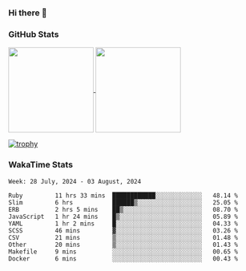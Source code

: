 ### Hi there 👋

### GitHub Stats

<a href="https://github.com/anuraghazra/github-readme-stats">
  <img align="center" height="170px" src="https://github-readme-stats.vercel.app/api/top-langs/?username=tksfjt1024&layout=compact&count_private=true&show_icons=true&show_icons=true&theme=graywhite" />
</a>
<a href="https://github.com/anuraghazra/github-readme-stats">
  <img align="center" height="170px" src="https://github-readme-stats.vercel.app/api?username=tksfjt1024&count_private=true&show_icons=true&show_icons=true&theme=graywhite" />
</a>

[![trophy](https://github-profile-trophy.vercel.app/?username=tksfjt1024)](https://github.com/ryo-ma/github-profile-trophy)

### WakaTime Stats

<!--START_SECTION:waka-->
```text
Week: 28 July, 2024 - 03 August, 2024

Ruby         11 hrs 33 mins  ████████████░░░░░░░░░░░░░   48.14 % 
Slim         6 hrs           ██████▒░░░░░░░░░░░░░░░░░░   25.05 % 
ERB          2 hrs 5 mins    ██▒░░░░░░░░░░░░░░░░░░░░░░   08.70 % 
JavaScript   1 hr 24 mins    █▒░░░░░░░░░░░░░░░░░░░░░░░   05.89 % 
YAML         1 hr 2 mins     █░░░░░░░░░░░░░░░░░░░░░░░░   04.33 % 
SCSS         46 mins         ▓░░░░░░░░░░░░░░░░░░░░░░░░   03.26 % 
CSV          21 mins         ▒░░░░░░░░░░░░░░░░░░░░░░░░   01.48 % 
Other        20 mins         ▒░░░░░░░░░░░░░░░░░░░░░░░░   01.43 % 
Makefile     9 mins          ░░░░░░░░░░░░░░░░░░░░░░░░░   00.65 % 
Docker       6 mins          ░░░░░░░░░░░░░░░░░░░░░░░░░   00.43 % 
```
<!--END_SECTION:waka-->
